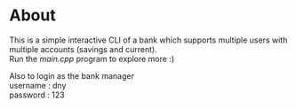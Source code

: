 # About

This is a simple interactive CLI of a bank which supports multiple users with multiple accounts (savings and current).  
Run the *main.cpp* program to explore more :)

Also to login as the bank manager  
username : dny  
password : 123
